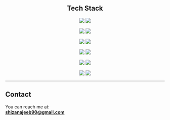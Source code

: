 <h2 align="center"> Tech Stack</h2>

<p align="center">
  <img src="https://img.shields.io/badge/JavaScript-ES6+-f7df1e?style=for-the-badge&logo=javascript&logoColor=black" />
  <img src="https://img.shields.io/badge/TypeScript-3178c6?style=for-the-badge&logo=typescript&logoColor=white" />
</p>
<p align="center">
  <img src="https://img.shields.io/badge/Express.js-000000?style=for-the-badge&logo=express&logoColor=white" />
  <img src="https://img.shields.io/badge/MongoDB-4ea94b?style=for-the-badge&logo=mongodb&logoColor=white" />
</p>
<p align="center">
  <img src="https://img.shields.io/badge/JWT-authentication-ff9f1c?style=for-the-badge" />
  <img src="https://img.shields.io/badge/Postman-F56935?style=for-the-badge&logo=postman&logoColor=white" />
</p>
<p align="center">
  <img src="https://img.shields.io/badge/Git_&_GitHub-181717?style=for-the-badge&logo=github&logoColor=white" />
  <img src="https://img.shields.io/badge/Docker-2496ED?style=for-the-badge&logo=docker&logoColor=white" />
</p>
<p align="center">
  <img src="https://img.shields.io/badge/Node.js-3C873A?style=for-the-badge&logo=node.js&logoColor=white" />
  <img src="https://img.shields.io/badge/React-61DAFB?style=for-the-badge&logo=react&logoColor=black" />
</p>
<p align="center">
  <img src="https://img.shields.io/badge/PostgreSQL-336791?style=for-the-badge&logo=postgresql&logoColor=white" />
  <img src="https://img.shields.io/badge/VS_Code-007ACC?style=for-the-badge&logo=visual-studio-code&logoColor=white" />
</p>

---

##  Contact  
You can reach me at:  
**[shizanajeeb90@gmail.com](mailto:shizanajeeb90@gmail.com)**
